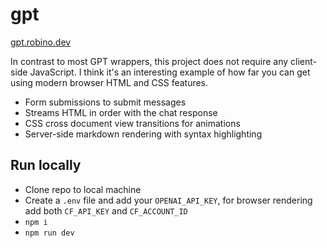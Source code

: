 # gpt

[gpt.robino.dev](https://gpt.robino.dev)

In contrast to most GPT wrappers, this project does not require any client-side JavaScript. I think it's an interesting example of how far you can get using modern browser HTML and CSS features.

- Form submissions to submit messages
- Streams HTML in order with the chat response
- CSS cross document view transitions for animations
- Server-side markdown rendering with syntax highlighting

## Run locally

- Clone repo to local machine
- Create a `.env` file and add your `OPENAI_API_KEY`, for browser rendering add both `CF_API_KEY` and `CF_ACCOUNT_ID`
- `npm i`
- `npm run dev`
